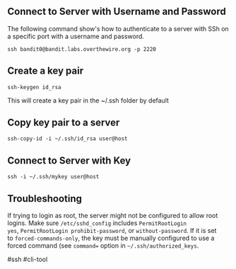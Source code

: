 ## Connect to Server with Username and Password

The following command show's how to authenticate to a server with SSh on a specific port with a username and password. 

`ssh bandit0@bandit.labs.overthewire.org -p 2220`
## Create a key pair

`ssh-keygen id_rsa`

This will create a key pair in the ~/.ssh folder by default

## Copy key pair to a server

`ssh-copy-id -i ~/.ssh/id_rsa user@host`

## Connect to Server with Key

`ssh -i ~/.ssh/mykey user@host`

## Troubleshooting

If trying to login as root, the server might not be configured to allow root logins. Make sure `/etc/sshd_config` includes `PermitRootLogin yes`, `PermitRootLogin prohibit-password`, or `without-password`. If it is set to `forced-commands-only`, the key must be manually configured to use a forced command (see `command=` option in `~/.ssh/authorized_keys`.


#ssh #cli-tool 